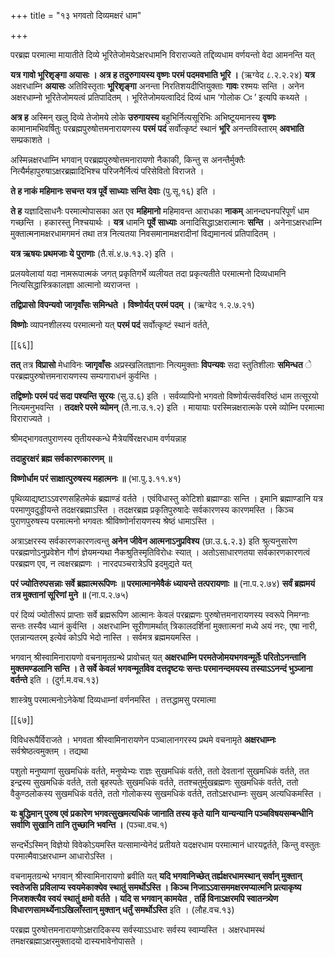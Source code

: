 +++
title = "१३ भगवतो दिव्यमक्षरं धाम"

+++

परब्रह्म परमात्मा मायातीते दिव्ये भूरितेजोमयेऽक्षरधामनि विराराज्यते तद्दिव्यधाम वर्णयन्तो वेदा आमनन्ति यत्

**यत्र गावो भूरिशृङ्गा अयासः । अत्र ह तदुरुगायस्य वृष्णः परमं पदमवभाति भूरि ।** (ऋग्वेद ८.२.२.२४) **यत्र** अक्षरधाम्नि **अयासः** अतिविस्तृताः **भूरिशृङ्गा** अनन्ता निरतिशयदीप्तियुक्ताः **गावः** रश्मयः सन्ति । अनेन अक्षरधाम्नो भूरितेजोमयत्वं प्रतिपादितम् । भूरितेजोमयत्वादिदं दिव्यं धाम ‘गोलोक **ः** ’  इत्यपि कथ्यते ।

**अत्र ह** अस्मिन् खलु दिव्ये तेजोमये लोके **उरुगायस्य** बहुभिर्नित्यसूरिभिः अभिष्टूयमानस्य **वृष्णः** कामानामभिवर्षितुः परब्रह्मपुरुषोत्तमनारायणस्य **परमं पदं** सर्वोत्कृष्टं स्थानं **भूरि** अनन्तविस्तारम् **अवभाति** सम्प्रकाशते ।

अस्मिन्नक्षरधाम्नि भगवान् परब्रह्मपुरुषोत्तमनारायणो नैकाकी, किन्तु स अनन्तैर्मुक्तैः नित्यैर्महापुरुषाऽक्षरब्रह्मादिभिश्च परिजनैर्नित्यं परिसेवितो विराजते ।

**ते ह नाकं महिमानः सचन्त यत्र पूर्वे साध्याः सन्ति देवाः** (पु.सू.१६) इति ।

**ते ह** यज्ञादिसाधनैः परमात्मोपासका अत एव **महिमानो** महिमावन्त आराधका **नाकम्** आनन्दघनपरिपूर्णं धाम गच्छन्ति । हकारस्तु निश्चयार्थः । **यत्र** धामनि **पूर्वे साध्याः** अनादिसिद्धाऽक्षरात्मानः **सन्ति** ।  अनेनाऽक्षरधाम्नि मुक्तात्मनामक्षरधामगमनं तथा तत्र नित्यतया निवसमानामक्षरादीनां विद्यमानत्वं प्रतिपादितम् ।

**यत्र ऋषयः प्रथमजाः ये पुराणाः** (तै.सं.४.७.१३.२) इति ।

प्रलयवेलायां यदा नामरूपात्मकं जगत् प्रकृतिगर्भे व्यलीयत तदा प्रकृत्यतीते परमात्मनो दिव्यधामनि नित्यसिद्धास्त्रिकालज्ञा आत्मानो व्यराजन्त ।

**तद्विप्रासो विपन्यवो जागृवाँसः समिन्धते । विष्णोर्यत् परमं पदम् ।** (ऋग्वेद १.२.७.२१)

**विष्णोः** व्यापनशीलस्य परमात्मनो यत् **परमं पदं** सर्वोत्कृष्टं स्थानं वर्तते,



[[६६]]

**तत्** तत्र **विप्रासो** मेधाविनः **जागृवाँसः** अप्रस्खलितज्ञानाः नित्यमुक्ताः **विपन्यवः** सदा स्तुतिशीलाः **समिन्धत** े  परब्रह्मपुरुषोत्तमनारायणस्य सम्यगाराधनं कुर्वन्ति ।

**तद्विष्णोः परमं पदं सदा पश्यन्ति सूरयः** (सु.उ.६) इति । सर्वव्यापिनो भगवतो विष्णोर्यत्सर्ववरिष्ठं धाम तत्सूरयो नित्यमनुभवन्ति । **तदक्षरे परमे व्योमन्** (तै.ना.उ.१.२) इति । मायायाः परस्मिन्नक्षरात्मके परमे व्योम्नि परमात्मा विराराज्यते ।

श्रीमद्भागवतपुराणस्य तृतीयस्कन्धे मैत्रेयर्षिरक्षरधाम वर्णयन्नाह

**तदाहुरक्षरं ब्रह्म सर्वकारणकारणम् ॥** 

**विष्णोर्धाम परं साक्षात्पुरुषस्य महात्मनः ॥** (भा.पु.३.११.४१)

पृथिव्याद्यष्टाऽऽवरणसहितमेकं ब्रह्माण्डं वर्तते । एवंविधास्तु कोटिशो ब्रह्माण्डाः सन्ति । इमानि ब्रह्माण्डानि यत्र परमाणुवदुड्डीयन्ते तदक्षरब्रह्माऽस्ति । तदक्षरब्रह्म प्रकृतिपुरुषादेः सर्वकारणस्य कारणमस्ति । किञ्च पुराणपुरुषस्य परमात्मनो भगवतः श्रीविष्णोर्नारायणस्य श्रेष्ठं धामाऽस्ति ।

अत्राऽक्षरस्य सर्वकारणकारणत्वन्तु **अनेन जीवेन आत्मनाऽनुप्रविश्य** (छा.उ.६.२.३) इति श्रुत्यनुसारेण परब्रह्मणोऽनुप्रवेशेन गौणं ज्ञेयमन्यथा नैकश्रुतिस्मृतिविरोधः स्यात् । अतोऽसाधारणतया सर्वकारणकारणत्वं परब्रह्मण एव, न त्वक्षरब्रह्मणः । नारदपञ्चरात्रेऽपि इदमुद्यते यत्

**परं ज्योतिरुपसन्नाः सर्वे ब्रह्मात्मरूपिणः ॥  परमात्मानमेवैकं ध्यायन्ते तत्परायणाः ॥** (ना.प.२.७४) **सर्वं ब्रह्ममयं तत्र मुक्तानां सूरिणां मुने ॥** (ना.प.२.७५)

परं दिव्यं ज्योतीरूपं प्राप्ताः सर्वे ब्रह्मरूपिण आत्मानः केवलं परब्रह्मणः पुरुषोत्तमनारायणस्य स्वरूपे निमग्नाः सन्तः तस्यैव ध्यानं कुर्वन्ति । अक्षरधाम्नि सूरीणामर्थात् त्रिकालदर्शिनां मुक्तात्मनां मध्ये अयं नरः, एषा नारी, एतन्नान्यतरम् इत्येवं कोऽपि भेदो नास्ति । सर्वमत्र ब्रह्ममयमस्ति ।

भगवान् श्रीस्वामिनारायणो वचनामृतग्रन्थे प्रावोचत् यत् **अक्षरधाम्नि परमतेजोमयभगवन्मूर्तेः परितोऽनन्तानि मुक्तमण्डलानि सन्ति । ते सर्वे केवलं भगवन्मूर्तावेव दत्तदृष्टयः सन्तः परमानन्दमयस्य तस्याऽऽनन्दं भुञ्जाना वर्तन्ते** इति । (दुर्ग.म.वच.१३)

शास्त्रेषु परमात्मनोऽनेकेषां दिव्यधाम्नां वर्णनमस्ति । तत्तद्धामसु परमात्मा

[[६७]]

विविधरूपैर्विराजते । भगवता श्रीस्वामिनारायणेन पञ्चालानगरस्य प्रथमे वचनामृते **अक्षरधाम्नः** सर्वश्रेष्ठत्वमुक्तम् । तद्यथा

पशुतो मनुष्याणां सुखमधिकं वर्तते, मनुष्येभ्यः राज्ञः सुखमधिकं वर्तते, ततो देवतानां सुखमधिकं वर्तते, तत इन्द्रस्य सुखमधिकं वर्तते, ततो बृहस्पतेः सुखमधिकं वर्तते, ततश्चतुर्मुखब्रह्मणः सुखमधिकं वर्तते, ततो वैकुण्ठलोकस्य सुखमधिकं वर्तते, ततो गोलोकस्य सुखमधिकं वर्तते, ततोऽक्षरधाम्नः सुखम् अत्यधिकमस्ति ।

**यः बुद्धिमान् पुरुष एवं प्रकारेण भगवत्सुखमत्यधिकं जानाति तस्य कृते यानि यान्यन्यानि पञ्चविषयसम्बन्धीनि सर्वाणि सुखानि तानि तुच्छानि भवन्ति ।** (पञ्चा.वच.१)

सन्दर्भेऽस्मिन् विज्ञेयो विवेकोऽयमस्ति यत्सामान्येनेदं प्रतीयते यदक्षरधाम परमात्मानं धारयद्वर्तते, किन्तु वस्तुतः परमात्मैवाऽक्षरधाम्न आधारोऽस्ति ।

वचनामृतग्रन्थे भगवान् श्रीस्वामिनारायणो ब्रवीति यत् **यदि भगवानिच्छेत् तर्ह्यक्षरधामस्थान् सर्वान् मुक्तान् स्वतेजसि प्रविलाप्य स्वयमेकाक्येव स्थातुं समर्थोऽस्ति । किञ्च निजाऽऽवासममक्षरमप्यात्मनि प्रत्याकृष्य निजशक्त्यैव स्वयं स्थातुं क्षमो वर्तते । यदि स भगवान् कामयेत** ,  **तर्हि विनाऽक्षरमपि स्वातन्त्र्येण विधारणसामर्थ्येनाऽखिलाँस्तान् मुक्तान् धर्तुं समर्थोऽस्ति** इति । (लौह.वच.१३)

परब्रह्म पुरुषोत्तमनारायणोऽक्षरादिकस्य सर्वस्याऽऽधारः सर्वस्य स्वाम्यस्ति । अक्षरधामस्थं तमक्षरब्रह्माऽक्षरमुक्तादयो दास्यभावेनोपासते ।
